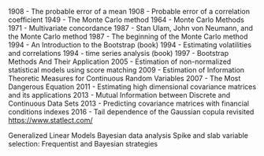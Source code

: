 1908 - The probable error of a mean
1908 - Probable error of a correlation coefficient
1949 - The Monte Carlo method
1964 - Monte Carlo Methods
1971 - Multivariate concordance
1987 - Stan Ulam, John von Neumann, and the Monte Carlo method
1987 - The beginning of the Monte Carlo method
1994 - An Introduction to the Bootstrap (book)
1994 - Estimating volatilities and correlations
1994 - time series analysis (book)
1997 - Bootstrap Methods And Their Application
2005 - Estimation of non-normalized statistical models using score matching
2009 - Estimation of Information Theoretic Measures for Continuous Random Variables
2007 - The Most Dangerous Equation
2011 - Estimating high dimensional covariance matrices and its applications
2013 - Mutual Information between Discrete and Continuous Data Sets
2013 - Predicting covariance matrices with financial conditions indexes
2016 - Tail dependence of the Gaussian copula revisited
https://www.statlect.com/

Generalized Linear Models
Bayesian data analysis
Spike and slab variable selection: Frequentist and Bayesian strategies